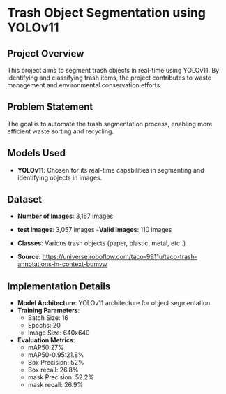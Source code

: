 # Trash Object Segmentation using YOLOv11

## Project Overview
This project aims to segment trash objects in real-time using YOLOv11. By identifying and classifying trash items, the project contributes to waste management and environmental conservation efforts.

## Problem Statement
The goal is to automate the trash segmentation process, enabling more efficient waste sorting and recycling.

## Models Used
- **YOLOv11**: Chosen for its real-time capabilities in segmenting and identifying objects in images.

## Dataset
- **Number of Images**: 3,167 images
- **test Images**: 3,057 images
-**Valid Images**: 110 images

- **Classes**: Various trash objects (paper, plastic, metal, etc .)
- **Source**: https://universe.roboflow.com/taco-9911u/taco-trash-annotations-in-context-bumvw

## Implementation Details
- **Model Architecture**: YOLOv11 architecture for object segmentation.
- **Training Parameters**:
  - Batch Size: 16
  - Epochs: 20
  - Image Size: 640x640
- **Evaluation Metrics**:
  - mAP50:27%
  - mAP50-0.95:21.8%
  - Box Precision: 52%
  - Box recall: 26.8%
  - mask Precision: 52.2%
  - mask recall: 26.9%



  






